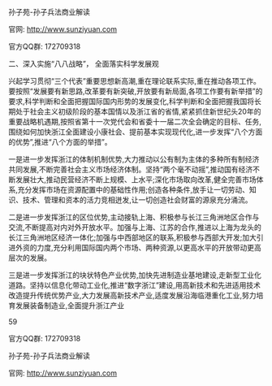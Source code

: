 孙子苑-孙子兵法商业解读

官网: http://www.sunziyuan.com

官方QQ群: 172709318

二、深入实施“八八战略”，
全面落实科学发展观

兴起学习贯彻“三个代表”重要思想新高潮,重在理论联系实际,重在推动各项工作。要按照“发展要有新思路,改革要有新突破,开放要有新局面,各项工作要有新举措”的要求,科学判断和全面把握国际国内形势的发展变化,科学判断和全面把握我国将长期处于社会主义初级阶段的基本国情以及浙江省的省情,紧紧抓住新世纪头20年的重要战略机遇期,按照省第十一次党代会和省委十一届二次全会确定的目标、任务,围绕如何加快浙江全面建设小康社会、提前基本实现现代化,进一步发挥“八个方面的优势”,推进“八个方面的举措”。

一是进一步发挥浙江的体制机制优势,大力推动以公有制为主体的多种所有制经济共同发展,不断完善社会主义市场经济体制。坚持“两个毫不动摇”,推动国有经济不断发展壮大,推动民营经济不断上规模、上水平;深化市场取向改革,健全完善市场体系,充分发挥市场在资源配置中的基础性作用;创造各种条件,放手让一切劳动、知识、技术、管理和资本的活力竞相迸发,让一切创造社会财富的源泉充分涌流。

二是进一步发挥浙江的区位优势,主动接轨上海、积极参与长江三角洲地区合作与交流,不断提高对内对外开放水平。加强与上海、江苏的合作,推进以上海为龙头的长江三角洲地区经济一体化;加强与中西部地区的联系,积极参与西部大开发;加大引进外资的力度,充分利用国际国内两个市场、两种资源,以更高水平的开放带动更高层次的发展。

三是进一步发挥浙江的块状特色产业优势,加快先进制造业基地建设,走新型工业化道路。坚持以信息化带动工业化,推进“数字浙江”建设,用高新技术和先进适用技术改造提升传统优势产业,大力发展高新技术产业,适度发展沿海临港重化工业,努力培育发展装备制造业,全面提升浙江产业

59

官方QQ群: 172709318

孙子苑-孙子兵法商业解读

官网: http://www.sunziyuan.com